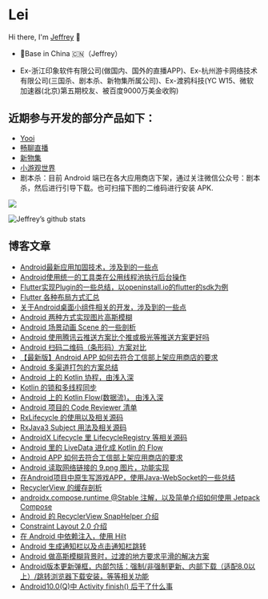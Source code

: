 # Lei
Hi there, I'm <a href="https://www.jianshu.com/u/30c022b4d2e0">Jeffrey</a> 👋 

- 📍Base in China 🇨🇳（Jeffrey）

- Ex-浙江印象软件有限公司(做国内、国外的直播APP)、Ex-杭州游卡网络技术有限公司(三国杀、剧本杀、新物集所属公司)、Ex-渡鸦科技(YC W15、微软加速器(北京)第五期校友、被百度9000万美金收购)


## 近期参与开发的部分产品如下：
* [Yooi](https://play.google.com/store/apps/details?id=com.siyu.yooi)
* [畅聊直播](https://app.mi.com/details?id=com.impression.biyinzb.client)
* [新物集](https://app.mi.com/details?id=com.youkagames.gameplatform)
* [小游观世界](https://app.mi.com/details?id=com.yoka.education)
* 剧本杀：目前 Android 端已在各大应用商店下架，通过关注微信公众号：剧本杀，然后进行引导下载。也可扫描下图的二维码进行安装 APK.

![](https://upload-images.jianshu.io/upload_images/633041-d96ce82167d0fc47.jpeg?imageMogr2/auto-orient/strip%7CimageView2/2/w/534)

![Jeffrey’s github stats](https://github-readme-stats.vercel.app/api?username=jeffreyxuworld&show_icons=true&theme=merko)

## 博客文章
* [Android最新应用加固技术，涉及到的一些点](https://juejin.cn/post/7297094670121926668)
* [Android使用统一的工具类在公用线程池执行后台操作](https://www.jianshu.com/p/e87f9b0d7362)
* [Flutter实现Plugin的一些总结，以openinstall.io的flutter的sdk为例](https://www.jianshu.com/p/280e3e155efc)
* [Flutter 各种布局方式汇总](https://www.jianshu.com/p/64ac46ba5d8e)
* [关于Android桌面小组件相关的开发，涉及到的一些点](https://www.jianshu.com/p/0b0e258a49d5)
* [Android 两种方式实现图片高斯模糊](https://www.jianshu.com/p/bf8ab1f2185a)
* [Android 场景动画 Scene 的一些剖析](https://www.jianshu.com/p/970da6b96783)
* [Android 使用腾讯云推送方案比个推或极光等推送方案更好吗](https://www.jianshu.com/p/12fcfc460482)
* [Android 扫码二维码（条形码）方案对比](https://www.jianshu.com/p/3aa5268b9f3f)
* [【最新版】Android APP 如何去符合工信部上架应用商店的要求](https://www.jianshu.com/p/0405713cd975)
* [Android 多渠道打包的方案总结](https://www.jianshu.com/p/0405713cd975)
* [Android 上的 Kotlin 协程，由浅入深](https://www.jianshu.com/p/301bacbda239)
* [Kotlin 的锁和多线程同步](https://www.jianshu.com/p/7dbd035d152d)
* [Android 上的 Kotlin Flow(数据流)， 由浅入深](https://www.jianshu.com/p/281093cabbc7)
* [Android 项目的 Code Reviewer 清单](https://www.jianshu.com/p/ed99726f3d95)
* [RxLifecycle 的使用以及相关源码](https://www.jianshu.com/p/89d399f3b67e)
* [RxJava3 Subject 用法及相关源码](https://www.jianshu.com/p/f41efcf43257)
* [AndroidX Lifecycle 里 LifecycleRegistry 等相关源码](https://www.jianshu.com/p/7e8a1d6029f3)
* [Android 里的 LiveData 进化成 Kotlin 的 Flow](https://www.jianshu.com/p/0cc24c17fa4a)
* [Android APP 如何去符合工信部上架应用商店的要求](https://juejin.cn/post/7042597458924273671)
* [Android 读取网络链接的 9.png 图片，功能实现](https://www.jianshu.com/p/6a387fda413b)
* [在Android项目中原生写游戏APP，使用Java-WebSocket的一些总结](https://www.jianshu.com/p/0e104d64748c)
* [RecyclerView 的缓存剖析](https://www.jianshu.com/p/9616645f1a11)
* [androidx.compose.runtime @Stable 注解，以及简单介绍如何使用 Jetpack Compose](https://www.jianshu.com/p/b4fcf10ba83b)
* [Android 的 RecyclerView SnapHelper 介绍](https://www.jianshu.com/p/c99ac98f8a3f)
* [Constraint Layout 2.0 介绍](https://www.jianshu.com/p/79fd4839f4ea)
* [在 Android 中依赖注入，使用 Hilt](https://www.jianshu.com/p/f458a2aa9ff7) 
* [Android 生成通知栏以及点击通知栏跳转](https://www.jianshu.com/p/0aa868d8a84c)
* [Android 做高斯模糊背景时，过渡的地方要求平滑的解决方案](https://www.jianshu.com/p/41a219ef63ff)
* [Android版本更新弹框，内部包括：强制/非强制更新、内部下载（适配8.0以上）/跳转浏览器下载安装，等等相关功能](https://www.jianshu.com/p/9f4d8b1fef39) 
* [Android10.0(Q)中 Activity finish() 后干了什么事](https://www.jianshu.com/p/f8ee79d40ce1) 

